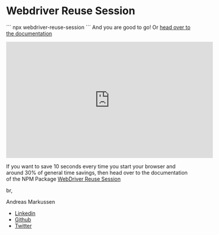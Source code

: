 # Webdriver Reuse Session 

  ´´´
    npx webdriver-reuse-session 
  ´´´
And you are good to go! Or [head over to the documentation](https://github.com/andreasmarkussen/webdriver-reuse-session/blob/master/README.md)

<iframe width="560" height="315" src="https://www.youtube.com/embed/4PzpztFJZP8" frameborder="0" allow="accelerometer; autoplay; encrypted-media; gyroscope; picture-in-picture" allowfullscreen></iframe>

If you want to save 10 seconds every time you start your browser and around 30% of general time savings, then head over to the documentation of the NPM Package [WebDriver Reuse Session](https://github.com/andreasmarkussen/webdriver-reuse-session/blob/master/README.md)

br,

Andreas Markussen
- [Linkedin](https://www.linkedin.com/in/andreasmarkussen/)
- [Github](http://github.com/andreasmarkussen/)
- [Twitter](https://twitter.com/andreasm_dk)